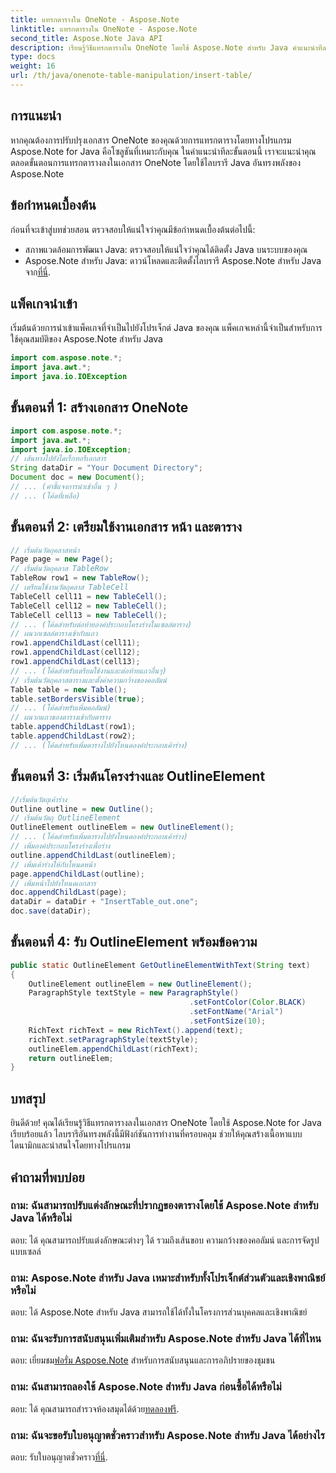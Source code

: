 ```yaml
---
title: แทรกตารางใน OneNote - Aspose.Note
linktitle: แทรกตารางใน OneNote - Aspose.Note
second_title: Aspose.Note Java API
description: เรียนรู้วิธีแทรกตารางใน OneNote โดยใช้ Aspose.Note สำหรับ Java คำแนะนำทีละขั้นตอนสำหรับการสร้างเนื้อหาแบบไดนามิก ปรับปรุงเอกสารของคุณได้อย่างง่ายดาย
type: docs
weight: 16
url: /th/java/onenote-table-manipulation/insert-table/
---
```

## การแนะนำ
หากคุณต้องการปรับปรุงเอกสาร OneNote ของคุณด้วยการแทรกตารางโดยทางโปรแกรม Aspose.Note for Java คือโซลูชันที่เหมาะกับคุณ ในคำแนะนำทีละขั้นตอนนี้ เราจะแนะนำคุณตลอดขั้นตอนการแทรกตารางลงในเอกสาร OneNote โดยใช้ไลบรารี Java อันทรงพลังของ Aspose.Note
## ข้อกำหนดเบื้องต้น
ก่อนที่จะเข้าสู่บทช่วยสอน ตรวจสอบให้แน่ใจว่าคุณมีข้อกำหนดเบื้องต้นต่อไปนี้:
- สภาพแวดล้อมการพัฒนา Java: ตรวจสอบให้แน่ใจว่าคุณได้ติดตั้ง Java บนระบบของคุณ
-  Aspose.Note สำหรับ Java: ดาวน์โหลดและติดตั้งไลบรารี Aspose.Note สำหรับ Java จาก[ที่นี่](https://releases.aspose.com/note/java/).
## แพ็คเกจนำเข้า
เริ่มต้นด้วยการนำเข้าแพ็คเกจที่จำเป็นไปยังโปรเจ็กต์ Java ของคุณ แพ็คเกจเหล่านี้จำเป็นสำหรับการใช้คุณสมบัติของ Aspose.Note สำหรับ Java
```java
import com.aspose.note.*;
import java.awt.*;
import java.io.IOException
```

## ขั้นตอนที่ 1: สร้างเอกสาร OneNote
```java
import com.aspose.note.*;
import java.awt.*;
import java.io.IOException;
// เส้นทางไปยังไดเร็กทอรีเอกสาร
String dataDir = "Your Document Directory";
Document doc = new Document();
// ... (คำชี้แจงการนำเข้าอื่น ๆ )
// ... (โค้ดที่เหลือ)
```
## ขั้นตอนที่ 2: เตรียมใช้งานเอกสาร หน้า และตาราง
```java
// เริ่มต้นวัตถุคลาสหน้า
Page page = new Page();
// เริ่มต้นวัตถุคลาส TableRow
TableRow row1 = new TableRow();
// เตรียมใช้งานวัตถุคลาส TableCell
TableCell cell11 = new TableCell();
TableCell cell12 = new TableCell();
TableCell cell13 = new TableCell();
// ... (โค้ดสำหรับต่อท้ายองค์ประกอบโครงร่างในเซลล์ตาราง)
// ผนวกเซลล์ตารางเข้ากับแถว
row1.appendChildLast(cell11);
row1.appendChildLast(cell12);
row1.appendChildLast(cell13);
// ... (โค้ดสำหรับเตรียมใช้งานและต่อท้ายแถวอื่นๆ)
// เริ่มต้นวัตถุคลาสตารางและตั้งค่าความกว้างของคอลัมน์
Table table = new Table();
table.setBordersVisible(true);
// ... (โค้ดสำหรับเพิ่มคอลัมน์)
// ผนวกแถวของตารางเข้ากับตาราง
table.appendChildLast(row1);
table.appendChildLast(row2);
// ... (โค้ดสำหรับเพิ่มตารางไปยังโหนดองค์ประกอบเค้าร่าง)
```
## ขั้นตอนที่ 3: เริ่มต้นโครงร่างและ OutlineElement
```java
//เริ่มต้นวัตถุเค้าร่าง
Outline outline = new Outline();
// เริ่มต้นวัตถุ OutlineElement
OutlineElement outlineElem = new OutlineElement();
// ... (โค้ดสำหรับเพิ่มตารางไปยังโหนดองค์ประกอบเค้าร่าง)
// เพิ่มองค์ประกอบโครงร่างเพื่อร่าง
outline.appendChildLast(outlineElem);
// เพิ่มเค้าร่างให้กับโหนดหน้า
page.appendChildLast(outline);
// เพิ่มหน้าไปยังโหนดเอกสาร
doc.appendChildLast(page);
dataDir = dataDir + "InsertTable_out.one";
doc.save(dataDir);
```
## ขั้นตอนที่ 4: รับ OutlineElement พร้อมข้อความ
```java
public static OutlineElement GetOutlineElementWithText(String text)
{
    OutlineElement outlineElem = new OutlineElement();
    ParagraphStyle textStyle = new ParagraphStyle()
                                        .setFontColor(Color.BLACK)
                                        .setFontName("Arial")
                                        .setFontSize(10);
    RichText richText = new RichText().append(text);
    richText.setParagraphStyle(textStyle);
    outlineElem.appendChildLast(richText);
    return outlineElem;
} 
```
## บทสรุป
ยินดีด้วย! คุณได้เรียนรู้วิธีแทรกตารางลงในเอกสาร OneNote โดยใช้ Aspose.Note for Java เรียบร้อยแล้ว ไลบรารีอันทรงพลังนี้มีฟังก์ชันการทำงานที่ครอบคลุม ช่วยให้คุณสร้างเนื้อหาแบบไดนามิกและน่าสนใจโดยทางโปรแกรม
## คำถามที่พบบ่อย
### ถาม: ฉันสามารถปรับแต่งลักษณะที่ปรากฏของตารางโดยใช้ Aspose.Note สำหรับ Java ได้หรือไม่
ตอบ: ได้ คุณสามารถปรับแต่งลักษณะต่างๆ ได้ รวมถึงเส้นขอบ ความกว้างของคอลัมน์ และการจัดรูปแบบเซลล์
### ถาม: Aspose.Note สำหรับ Java เหมาะสำหรับทั้งโปรเจ็กต์ส่วนตัวและเชิงพาณิชย์หรือไม่
ตอบ: ได้ Aspose.Note สำหรับ Java สามารถใช้ได้ทั้งในโครงการส่วนบุคคลและเชิงพาณิชย์
### ถาม: ฉันจะรับการสนับสนุนเพิ่มเติมสำหรับ Aspose.Note สำหรับ Java ได้ที่ไหน
 ตอบ: เยี่ยมชม[ฟอรั่ม Aspose.Note](https://forum.aspose.com/c/note/28) สำหรับการสนับสนุนและการอภิปรายของชุมชน
### ถาม: ฉันสามารถลองใช้ Aspose.Note สำหรับ Java ก่อนซื้อได้หรือไม่
 ตอบ: ได้ คุณสามารถสำรวจห้องสมุดได้ด้วย[ทดลองฟรี](https://releases.aspose.com/).
### ถาม: ฉันจะขอรับใบอนุญาตชั่วคราวสำหรับ Aspose.Note สำหรับ Java ได้อย่างไร
 ตอบ: รับใบอนุญาตชั่วคราว[ที่นี่](https://purchase.aspose.com/temporary-license/).